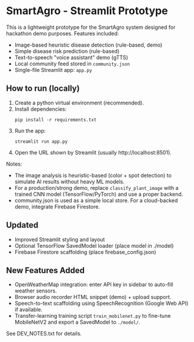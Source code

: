 # SmartAgro - Streamlit Prototype

This is a lightweight prototype for the SmartAgro system designed for hackathon demo purposes.
Features included:
- Image-based heuristic disease detection (rule-based, demo)
- Simple disease risk prediction (rule-based)
- Text-to-speech "voice assistant" demo (gTTS)
- Local community feed stored in `community.json`
- Single-file Streamlit app: `app.py`

## How to run (locally)
1. Create a python virtual environment (recommended).
2. Install dependencies:
   ```
   pip install -r requirements.txt
   ```
3. Run the app:
   ```
   streamlit run app.py
   ```
4. Open the URL shown by Streamlit (usually http://localhost:8501).

Notes:
- The image analysis is heuristic-based (color + spot detection) to simulate AI results without heavy ML models.
- For a production/strong demo, replace `classify_plant_image` with a trained CNN model (TensorFlow/PyTorch) and use a proper backend.
- community.json is used as a simple local store. For a cloud-backed demo, integrate Firebase Firestore.

## Updated
- Improved Streamlit styling and layout
- Optional TensorFlow SavedModel loader (place model in ./model)
- Firebase Firestore scaffolding (place firebase_config.json)

## New Features Added
- OpenWeatherMap integration: enter API key in sidebar to auto-fill weather sensors.
- Browser audio recorder HTML snippet (demo) + upload support.
- Speech-to-text scaffolding using SpeechRecognition (Google Web API) if available.
- Transfer-learning training script `train_mobilenet.py` to fine-tune MobileNetV2 and export a SavedModel to `./model/`.

See DEV_NOTES.txt for details.
